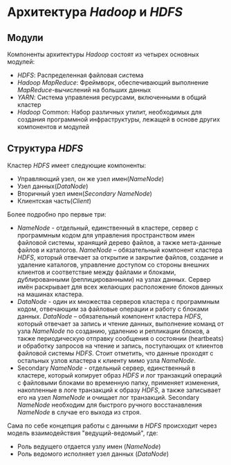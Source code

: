 # Архитектура *Hadoop* и *HDFS*

## Модули
Компоненты архитектуры *Hadoop* состоят из четырех основных модулей:
- *HDFS*: Распределенная файловая система 
- *Hadoop MapReduce*: Фреймворк, обеспечивающий выполнение *MapReduce*-вычислений на больших данных
- *YARN*: Система управления ресурсами, включенными в общий кластер
- *Hadoop* Common: Набор различных утилит, необходимых для создания программной инфраструктуры, лежащей в основе других компонентов и модулей

## Структура *HDFS*
Кластер *HDFS* имеет следующие компоненты:
- Управляющий узел, он же узел имен(*NameNode*)
- Узел данных(*DataNode*)
- Вторичный узел имен(*Secondary NameNode*)
- Клиентская часть(*Client*)

Более подробно про первые три:
- *NameNode* - отдельный, единственный в кластере, сервер с программным кодом для управления пространством имен файловой системы, хранящий дерево файлов, а также мета-данные файлов и каталогов. *NameNode* – обязательный компонент кластера *HDFS*, который отвечает за открытие и закрытие файлов, создание и удаление каталогов, управление доступом со стороны внешних клиентов и соответствие между файлами и блоками, дублированными (реплицированными) на узлах данных. Сервер имён раскрывает для всех желающих расположение блоков данных на машинах кластера.
- *DataNode* - один их множества серверов кластера с программным кодом, отвечающим за файловые операции и работу с блоками данных. *DataNode* – обязательный компонент кластера *HDFS*, который отвечает за запись и чтение данных, выполнение команд от узла *NameNode* по созданию, удалению и репликации блоков, а также периодическую отправку сообщения о состоянии (heartbeats) и обработку запросов на чтение и запись, поступающих от клиентов файловой системы *HDFS*. Стоит отметить, что данные проходят с остальных узлов кластера к клиенту мимо узла *NameNode*.
- Secondary *NameNode* - отдельный сервер, единственный в кластере, который копирует образ *HDFS* и лог транзакций операций с файловыми блоками во временную папку, применяет изменения, накопленные в логе транзакций к образу *HDFS*, а также записывает его на узел *NameNode* и очищает лог транзакций. Secondary *NameNode* необходим для быстрого ручного восстанавления *NameNode* в случае его выхода из строя.

Сама по себе концепция работы с данными в *HDFS* происходит через модель взаимодействия "ведущий-ведомый", где:
- Роль ведущего отдается узлу имен (*NameNode*)
- Роль ведомого исполняет узел данных (*DataNode*)
